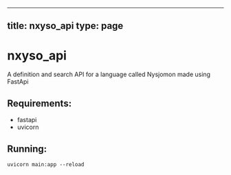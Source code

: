 
---
title: nxyso_api
type: page
---
# nxyso_api
A definition and search API for a language called Nysjomon made using FastApi

## Requirements: 
- fastapi
- uvicorn

## Running:
`uvicorn main:app --reload`
